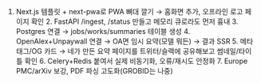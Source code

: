 1.	Next.js 템플릿 + next-pwa로 PWA 뼈대 깔기 → 홈화면 추가, 오프라인 로고 페이지 확인
	2.	FastAPI /ingest, /status 만들고 메모리 큐로라도 먼저 흉내
	3.	Postgres 연결 → jobs/works/summaries 테이블 생성
	4.	OpenAlex+Unpaywall 연결 → OA면 임시 요약(모델 뭐든) → 결과 SSR
	5.	메타태그/OG 카드 → 네가 만든 요약 페이지를 트위터/슬랙에 공유해보고 썸네일/타이틀 확인
	6.	Celery+Redis 붙여서 실제 비동기화, 오류/재시도 안정화
	7.	Europe PMC/arXiv 보강, PDF 파싱 고도화(GROBID는 나중)
